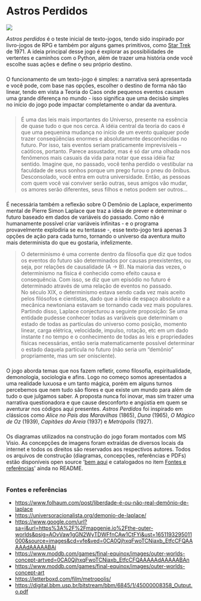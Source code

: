 # Astros Perdidos

<img src="https://cdn.mapgenie.io/images/games/the-outer-worlds/maps/byzantium.jpg">
<!--<img src="https://media.moddb.com/images/games/1/60/59938/Outer_Worlds_City.png">-->

*Astros perdidos* é o teste inicial de texto-jogos, tendo sido inspirado por livro-jogos de RPG e também por alguns games primitivos, como <a href="https://www.youtube.com/watch?v=gLKw4AU4KHU">Star Trek</a> de 1971. A ideia principal desse jogo é explorar as possibilidades de vertentes e caminhos com o Python, além de trazer uma história onde você escolhe suas ações e define o seu próprio destino.

###

O funcionamento de um texto-jogo é simples: a narrativa será apresentada e você pode, com base nas opções, escolher o destino de forma não tão linear, tendo em vista a Teoria do Caos onde pequenos eventos causam uma grande diferença no mundo - isso significa que uma decisão simples no início do jogo pode impactar completamente o andar da aventura. 

###

> É uma das leis mais importantes do Universo, presente na essência de quase tudo o que nos cerca. A idéia central da teoria do caos é que uma pequenina mudança no início de um evento qualquer pode trazer conseqüências enormes e absolutamente desconhecidas no futuro. Por isso, tais eventos seriam praticamente imprevisíveis – caóticos, portanto. Parece assustador, mas é só dar uma olhada nos fenômenos mais casuais da vida para notar que essa idéia faz sentido. Imagine que, no passado, você tenha perdido o vestibular na faculdade de seus sonhos porque um prego furou o pneu do ônibus. Desconsolado, você entra em outra universidade. Então, as pessoas com quem você vai conviver serão outras, seus amigos vão mudar, os amores serão diferentes, seus filhos e netos podem ser outros…

###
É necessária também a reflexão sobre O Demônio de Laplace, experimento mental de Pierre Simon Laplace que traz a ideia de prever e determinar o futuro baseado em dados de variáveis do passado. Como não é humanamente possível criar variáveis infinitas - e o programa provavelmente explodiria se eu tentasse -, esse texto-jogo terá apenas 3 opções de ação para cada turno, tornando o universo da aventura muito mais determinista do que eu gostaria, infelizmente.

> O determinismo é uma corrente dentro da filosofia que diz que todos os eventos do futuro são determinados por causas preexistentes, ou seja, por relações de causalidade (A → B). Na maioria das vezes, o determinismo na física é conhecido como efeito causa e consequência. Com  isso, se diz que um episódio no futuro é determinado através de uma relação de eventos no passado. <br> No século XIX, o determinismo estava sendo cada vez mais aceito pelos filósofos e cientistas, dado que a ideia de espaço absoluto e a mecânica newtoniana estavam se tornando cada vez mais populares. Partindo disso, Laplace conjecturou a seguinte proposição: Se uma entidade pudesse conhecer todas as variáveis que determinam o estado de todas as partículas do universo como posição, momento linear, carga elétrica, velocidade, impulso, rotação, etc em um dado instante *t* no tempo e o conhecimento de todas as leis e propriedades físicas necessárias, então seria matematicamente possível determinar o estado daquela partícula no futuro (não seria um “demônio” propriamente, mas um ser onisciente).

###

O jogo aborda temas que nos fazem refletir, como filosofia, espiritualidade, demonologia, sociologia e afins. Logo no começo somos apresentados a uma realidade luxuosa e um tanto mágica, porém em alguns turnos percebemos que nem tudo são flores e que existe um mundo para além de tudo o que julgamos saber. A proposta nunca foi inovar, mas sim trazer uma narrativa questionadora e que cause desconforto e angústia em quem se aventurar nos códigos aqui presentes. *Astros Perdidos* foi inspirado em clássicos como *Alice no País das Maravilhas* (1865), *Duna* (1965), *O Mágico de Oz* (1939), *Capitães da Areia* (1937) e *Metrópolis* (1927).

###

Os diagramas utilizados na construção do jogo foram montados com MS Visio. As concepções de imagens foram extraídas de diversos locais da internet e todos os direitos são reservados aos respectivos autores. Todos os arquivos de construção (diagramas, concepções, referências e PDFs) estão disponíveis open source '<a href="https://drive.google.com/drive/folders/1c0HQ8niQJpog8KTRT5oVV2rH2i5xRfxi?usp=sharing">bem aqui</a> e catalogados no item <a href="https://github.com/jovemfs/Astros#fontes-e-refer%C3%AAncias">Fontes e referências</a>' ainda no README. 

#

### Fontes e referências
- https://www.folhaum.com/post/liberdade-é-ou-não-real-demônio-de-laplace
- https://universoracionalista.org/demonio-de-laplace/
- https://www.google.com/url?sa=i&url=https%3A%2F%2Fmapgenie.io%2Fthe-outer-worlds&psig=AOvVaw1gGN2WyTDWFfnCAw1CtFYi&ust=1651193295011000&source=images&cd=vfe&ved=0CA0QjhxqFwoTCNiaxb_EtfcCFQAAAAAdAAAAABAi
- https://www.moddb.com/games/final-equinox/images/outer-worlds-concept-artved=0CA0QjhxqFwoTCNiaxb_EtfcCFQAAAAAdAAAAABAn
- https://www.moddb.com/games/final-equinox/images/outer-worlds-concept-art
- https://letterboxd.com/film/metropolis/
- https://digital.bbm.usp.br/bitstream/bbm/6845/1/45000008358_Output.o.pdf
